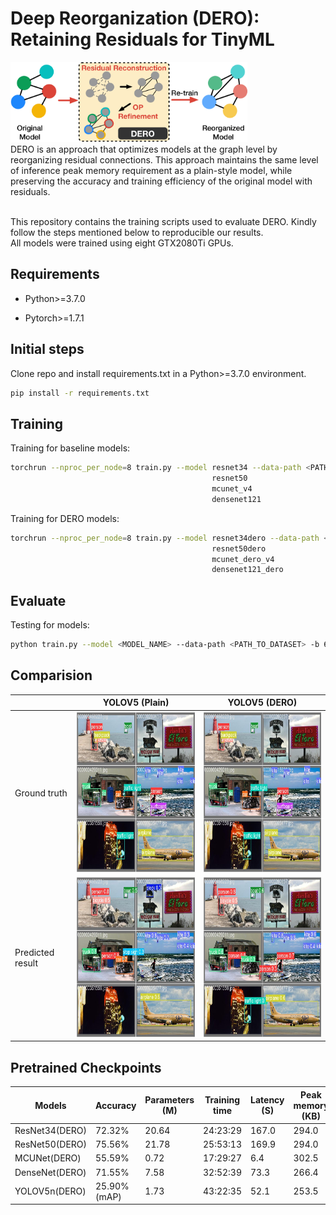 # Deep Reorganization (DERO): Retaining Residuals for TinyML
<img src="./pics/overview-.png" alt= “” height="128"></br>
DERO is an approach that optimizes models at the graph level by reorganizing residual connections. This approach maintains the same level of inference peak memory requirement as a plain-style model, while preserving the accuracy and training efficiency of the original model with residuals.</br></br>


This repository contains the training scripts used to evaluate DERO. Kindly follow the steps mentioned below to reproducible our results.</br>
All models were trained using eight GTX2080Ti GPUs.</br>

## Requirements
- Python>=3.7.0 

- Pytorch>=1.7.1

## Initial steps
Clone repo and install requirements.txt in a Python>=3.7.0 environment.
```bash
pip install -r requirements.txt
```

## Training

Training for baseline models:
```bash
torchrun --nproc_per_node=8 train.py --model resnet34 --data-path <PATH_TO_DATASET> --amp --output-dir <PATH_TO_MODEL_OUTPUT> -b 64 --wd 0.00004 --random-erase 0.1 --label-smoothing 0.1 --mixup-alpha 0.2 --cutmix-alpha 1.0
                                             resnet50
                                             mcunet_v4
                                             densenet121
```

Training for DERO models:
```bash
torchrun --nproc_per_node=8 train.py --model resnet34dero --data-path <PATH_TO_DATASET> --amp --output-dir <PATH_TO_MODEL_OUTPUT> -b 64 --wd 0.00004 --random-erase 0.1 --label-smoothing 0.1 --mixup-alpha 0.2 --cutmix-alpha 1.0
                                             resnet50dero
                                             mcunet_dero_v4
                                             densenet121_dero
```

## Evaluate
Testing for models:

```bash
python train.py --model <MODEL_NAME> --data-path <PATH_TO_DATASET> -b 64 --test-only --weights <PATH_TO_MODEL>
```

## Comparision
||YOLOV5 (Plain)|YOLOV5 (DERO)|
|---|---|---|
|Ground truth|<img src="./pics/Validation.jpeg" alt= “” height="256">|<img src="./pics/Validation.jpeg" alt= “” height="256">|
|Predicted result|<img src="./pics/plain.jpeg" alt= “” height="256">|<img src="./pics/dero.jpeg" alt= “” height="256">|

## Pretrained Checkpoints
|Models|Accuracy|Parameters (M)|Training time|Latency (S)|Peak memory (KB)|Links|
|---|---|---|---|---|---|---|
|ResNet34(DERO)|72.32%|20.64|24:23:29|167.0|294.0|[Link](https://drive.google.com/open?id=1QFQEfV3oOZKv7LIUItKISRwKhdxU0DIp)|
|ResNet50(DERO)|75.56%|21.78|25:53:13|169.9|294.0|[Link](https://drive.google.com/open?id=1Q8H2GWwQa1zyiNobmU5dNXZyboR__Tb_)|
|MCUNet(DERO)|55.59%|0.72|17:29:27|6.4|302.5|[Link](https://drive.google.com/open?id=1QAA7f98c6VtZMlpoxrURU3RCdiKFpTVX)|
|DenseNet(DERO)|71.55%|7.58|32:52:39|73.3|266.4|[Link](https://drive.google.com/open?id=1Q6nNysXCiQlWRaYV1V17jYHvPY2fqwTR)|
|YOLOV5n(DERO)|25.90% (mAP)|1.73|43:22:35|52.1|253.5|[Link](https://drive.google.com/open?id=1Q6nNysXCiQlWRaYV1V17jYHvPY2fqwTR)|
